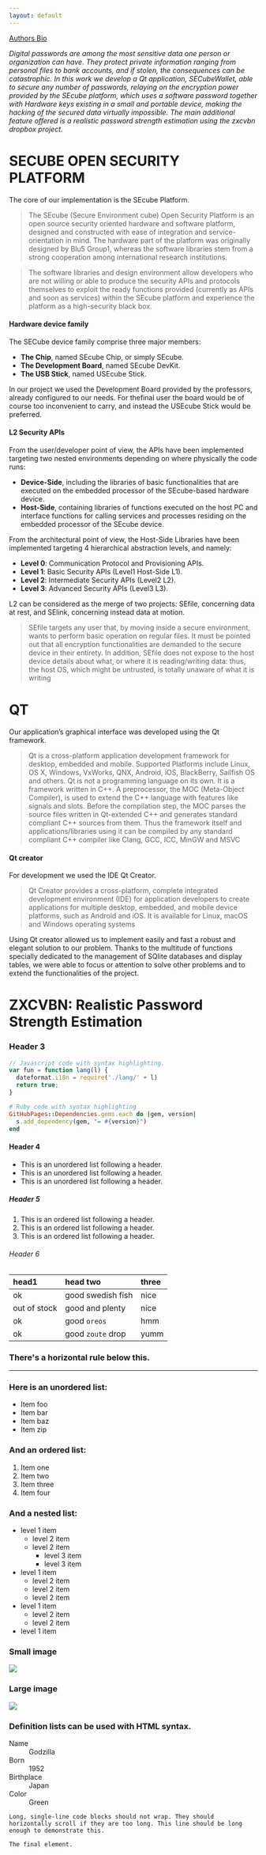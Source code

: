 ```yaml
---
layout: default
---
```


[Authors Bio](another-page)

_Digital passwords are among the most sensitive data one person or organization can have. They protect private information ranging from personal files to bank accounts, and if stolen, the consequences can be catastrophic. In this work we develop a Qt application, SECubeWallet, able to secure any number of passwords, relaying on the encryption power provided by the SEcube platform, which uses a software password together with Hardware keys existing in a small and portable device, making the hacking of the secured data virtually impossible. The main additional feature offered is a realistic password strength estimation using the zxcvbn dropbox project._

# [](#header-1)SECUBE OPEN SECURITY PLATFORM

The core of our implementation is the SEcube Platform.
>The SEcube (Secure Environment cube) Open Security Platform is an open source security oriented hardware and software platform, designed and constructed with ease of integration and service-orientation in mind. The hardware part of the platform was originally designed by Blu5 Group1, whereas the software libraries stem from a strong cooperation among international research institutions.

>The software libraries and design environment allow developers who are not willing or able to produce the security APIs and protocols themselves to exploit the ready functions provided (currently as APIs and soon as services) within the SEcube platform and experience the platform as a high-security black box.

#### [](#header-4)Hardware device family
The SECube device family comprise three major members:
*   **The Chip**, named SEcube Chip, or simply SEcube.
*   **The Development Board**, named SEcube DevKit.
*   **The USB Stick**, named USEcube Stick.

In our project we used the Development Board provided by the professors, already configured to our needs. For thefinal user the board would be of course too inconvenient to carry, and instead the USEcube Stick would be preferred.

#### [](#header-4)L2 Security APIs

From the user/developer point of view, the APIs have been implemented targeting two nested environments depending on where physically the code runs:
*   **Device-Side**, including the libraries of basic functionalities that are executed on the embedded processor of the SEcube-based hardware device.
*   **Host-Side**, containing libraries of functions executed on the host PC and interface functions for calling services and processes residing on the embedded processor of the SEcube device.

From the architectural point of view, the Host-Side Libraries have been implemented targeting 4 hierarchical abstraction levels, and namely:
*   **Level 0**: Communication Protocol and Provisioning APIs.
*   **Level 1**: Basic Security APIs (Level1 Host-Side L1).
*   **Level 2**: Intermediate Security APIs (Level2 L2).
*   **Level 3**: Advanced Security APIs (Level3 L3).

L2 can be considered as the merge of two projects: SEfile, concerning data at rest, and SElink, concerning instead data at motion.

>SEfile targets any user that, by moving inside a secure environment, wants to perform basic operation on regular files. It must be pointed out that all encryption functionalities are demanded to the secure device in their entirety. In addition, SEfile does not expose to the host device details about what, or where it is reading/writing data: thus, the host OS, which might be untrusted, is totally unaware of what it is writing

# [](#header-1)QT
Our application’s graphical interface was developed using the Qt framework.
>Qt is a cross-platform application development framework for desktop, embedded and mobile. Supported Platforms include Linux, OS X, Windows, VxWorks, QNX, Android, iOS, BlackBerry, Sailfish OS and others. Qt is not a programming language on its own. It is a framework written in C++. A preprocessor, the MOC (Meta-Object Compiler), is used to extend the C++ language with features like signals and slots. Before the compilation step, the MOC parses the source files written in Qt-extended C++ and generates standard compliant C++ sources from them. Thus the framework itself and applications/libraries using it can be compiled by any standard compliant C++ compiler like Clang, GCC, ICC, MinGW and MSVC

#### [](#header-4)Qt creator
For development we used the IDE Qt Creator.
>Qt Creator provides a cross-platform, complete integrated development environment (IDE) for application developers to create applications for multiple desktop, embedded, and mobile device platforms, such as Android and iOS. It is available for Linux, macOS and Windows operating systems

Using Qt creator allowed us to implement easily and fast a robust and elegant solution to our problem. Thanks to the multitude of functions specially dedicated to the management of SQlite databases and display tables, we were able to focus or attention to solve other problems and to extend the functionalities of the project.


# [](#header-1)ZXCVBN: Realistic Password Strength Estimation


### [](#header-3)Header 3

```js
// Javascript code with syntax highlighting.
var fun = function lang(l) {
  dateformat.i18n = require('./lang/' + l)
  return true;
}
```

```ruby
# Ruby code with syntax highlighting
GitHubPages::Dependencies.gems.each do |gem, version|
  s.add_dependency(gem, "= #{version}")
end
```

#### [](#header-4)Header 4

*   This is an unordered list following a header.
*   This is an unordered list following a header.
*   This is an unordered list following a header.

##### [](#header-5)Header 5

1.  This is an ordered list following a header.
2.  This is an ordered list following a header.
3.  This is an ordered list following a header.

###### [](#header-6)Header 6

| head1        | head two          | three |
|:-------------|:------------------|:------|
| ok           | good swedish fish | nice  |
| out of stock | good and plenty   | nice  |
| ok           | good `oreos`      | hmm   |
| ok           | good `zoute` drop | yumm  |

### There's a horizontal rule below this.

* * *

### Here is an unordered list:

*   Item foo
*   Item bar
*   Item baz
*   Item zip

### And an ordered list:

1.  Item one
1.  Item two
1.  Item three
1.  Item four

### And a nested list:

- level 1 item
  - level 2 item
  - level 2 item
    - level 3 item
    - level 3 item
- level 1 item
  - level 2 item
  - level 2 item
  - level 2 item
- level 1 item
  - level 2 item
  - level 2 item
- level 1 item

### Small image

![](https://assets-cdn.github.com/images/icons/emoji/octocat.png)

### Large image

![](https://guides.github.com/activities/hello-world/branching.png)


### Definition lists can be used with HTML syntax.

<dl>
<dt>Name</dt>
<dd>Godzilla</dd>
<dt>Born</dt>
<dd>1952</dd>
<dt>Birthplace</dt>
<dd>Japan</dd>
<dt>Color</dt>
<dd>Green</dd>
</dl>

```
Long, single-line code blocks should not wrap. They should horizontally scroll if they are too long. This line should be long enough to demonstrate this.
```

```
The final element.
```
